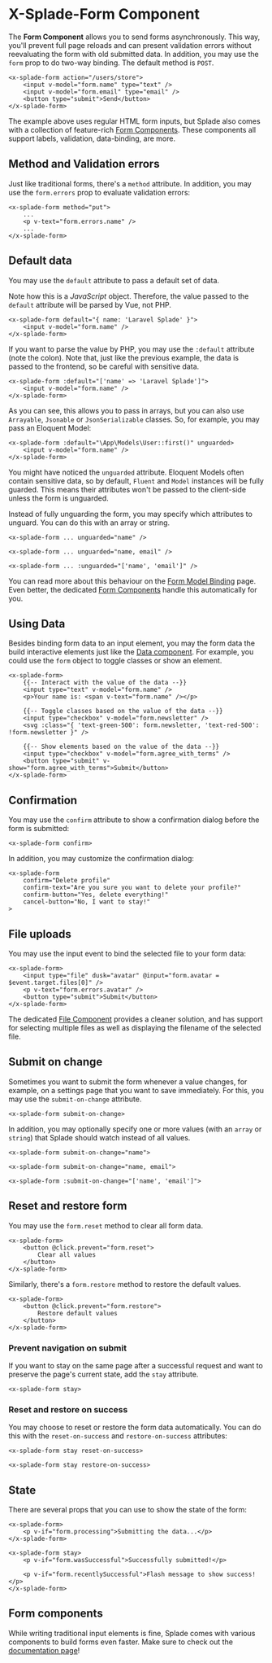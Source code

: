 # X-Splade-Form Component

The **Form Component** allows you to send forms asynchronously. This way, you'll prevent full page reloads and can present validation errors without reevaluating the form with old submitted data. In addition, you may use the `form` prop to do two-way binding. The default method is `POST`.

```blade
<x-splade-form action="/users/store">
    <input v-model="form.name" type="text" />
    <input v-model="form.email" type="email" />
    <button type="submit">Send</button>
</x-splade-form>
```

The example above uses regular HTML form inputs, but Splade also comes with a collection of feature-rich [Form Components](/form-overview.md). These components all support labels, validation, data-binding, are more.

## Method and Validation errors

Just like traditional forms, there's a `method` attribute. In addition, you may use the `form.errors` prop to evaluate validation errors:

```blade
<x-splade-form method="put">
    ...
    <p v-text="form.errors.name" />
    ...
</x-splade-form>
```

## Default data

You may use the `default` attribute to pass a default set of data.

Note how this is a *JavaScript* object. Therefore, the value passed to the `default` attribute will be parsed by Vue, not PHP.

```blade
<x-splade-form default="{ name: 'Laravel Splade' }">
    <input v-model="form.name" />
</x-splade-form>
```

If you want to parse the value by PHP, you may use the `:default` attribute (note the colon). Note that, just like the previous example, the data is passed to the frontend, so be careful with sensitive data.

```blade
<x-splade-form :default="['name' => 'Laravel Splade']">
    <input v-model="form.name" />
</x-splade-form>
```

As you can see, this allows you to pass in arrays, but you can also use `Arrayable`, `Jsonable` or `JsonSerializable` classes. So, for example, you may pass an Eloquent Model:

```blade
<x-splade-form :default="\App\Models\User::first()" unguarded>
    <input v-model="form.name" />
</x-splade-form>
```

You might have noticed the `unguarded` attribute. Eloquent Models often contain sensitive data, so by default, `Fluent` and `Model` instances will be fully guarded. This means their attributes won't be passed to the client-side unless the form is unguarded.

Instead of fully unguarding the form, you may specify which attributes to unguard. You can do this with an array or string.

```blade
<x-splade-form ... unguarded="name" />

<x-splade-form ... unguarded="name, email" />

<x-splade-form ... :unguarded="['name', 'email']" />
```

You can read more about this behaviour on the [Form Model Binding](/form-model-binding-attributes.md) page. Even better, the dedicated [Form Components](/form-overview.md) handle this automatically for you.

## Using Data

Besides binding form data to an input element, you may the form data the build interactive elements just like the [Data component](/x-data.md). For example, you could use the `form` object to toggle classes or show an element.

```blade
<x-splade-form>
    {{-- Interact with the value of the data --}}
    <input type="text" v-model="form.name" />
    <p>Your name is: <span v-text="form.name" /></p>

    {{-- Toggle classes based on the value of the data --}}
    <input type="checkbox" v-model="form.newsletter" />
    <svg :class="{ 'text-green-500': form.newsletter, 'text-red-500': !form.newsletter }" />

    {{-- Show elements based on the value of the data --}}
    <input type="checkbox" v-model="form.agree_with_terms" />
    <button type="submit" v-show="form.agree_with_terms">Submit</button>
</x-splade-form>
```

## Confirmation

You may use the `confirm` attribute to show a confirmation dialog before the form is submitted:

```blade
<x-splade-form confirm>
```

In addition, you may customize the confirmation dialog:

```blade
<x-splade-form
    confirm="Delete profile"
    confirm-text="Are you sure you want to delete your profile?"
    confirm-button="Yes, delete everything!"
    cancel-button="No, I want to stay!"
>
```

## File uploads

You may use the input event to bind the selected file to your form data:

```blade
<x-splade-form>
    <input type="file" dusk="avatar" @input="form.avatar = $event.target.files[0]" />
    <p v-text="form.errors.avatar" />
    <button type="submit">Submit</button>
</x-splade-form>
```

The dedicated [File Component](/form-file.md) provides a cleaner solution, and has support for selecting multiple files as well as displaying the filename of the selected file.

## Submit on change

Sometimes you want to submit the form whenever a value changes, for example, on a settings page that you want to save immediately. For this, you may use the `submit-on-change` attribute.

```blade
<x-splade-form submit-on-change>
```

In addition, you may optionally specify one or more values (with an `array` or `string`) that Splade should watch instead of all values.

```blade
<x-splade-form submit-on-change="name">

<x-splade-form submit-on-change="name, email">

<x-splade-form :submit-on-change="['name', 'email']">
```

## Reset and restore form

You may use the `form.reset` method to clear all form data.

```blade
<x-splade-form>
    <button @click.prevent="form.reset">
        Clear all values
    </button>
</x-splade-form>
```

Similarly, there's a `form.restore` method to restore the default values.

```blade
<x-splade-form>
    <button @click.prevent="form.restore">
        Restore default values
    </button>
</x-splade-form>
```

### Prevent navigation on submit

If you want to stay on the same page after a successful request and want to preserve the page's current state, add the `stay` attribute.

```blade
<x-splade-form stay>
```

### Reset and restore on success

You may choose to reset or restore the form data automatically. You can do this with the `reset-on-success` and `restore-on-success` attributes:

```blade
<x-splade-form stay reset-on-success>

<x-splade-form stay restore-on-success>
```

## State

There are several props that you can use to show the state of the form:

```blade
<x-splade-form>
    <p v-if="form.processing">Submitting the data...</p>
</x-splade-form>

<x-splade-form stay>
    <p v-if="form.wasSuccessful">Successfully submitted!</p>

    <p v-if="form.recentlySuccessful">Flash message to show success!</p>
</x-splade-form>
```

## Form components

While writing traditional input elements is fine, Splade comes with various components to build forms even faster. Make sure to check out the [documentation page](/form-overview.md)!
